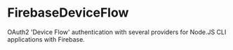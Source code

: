 # FirebaseDeviceFlow
 OAuth2 'Device Flow' authentication with several providers for Node.JS CLI applications with Firebase.
